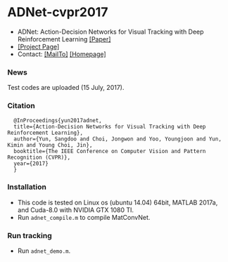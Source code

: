 # ADNet-cvpr2017

- ADNet: Action-Decision Networks for Visual Tracking with Deep Reinforcement Learning [[Paper]](https://drive.google.com/open?id=0B34VXh5mZ22cZUs2Umc1cjlBMFU)
- [[Project Page]](https://sites.google.com/view/cvpr2017-adnet) 
- Contact: [[MailTo]](mailto:yunsd101@snu.ac.kr) [[Homepage]](https://sites.google.com/view/sdyunhome/)

### News
Test codes are uploaded (15 July, 2017).

### Citation
```
  @InProceedings{yun2017adnet,
  title={Action-Decision Networks for Visual Tracking with Deep Reinforcement Learning},
  author={Yun, Sangdoo and Choi, Jongwon and Yoo, Youngjoon and Yun, Kimin and Young Choi, Jin},
  booktitle={The IEEE Conference on Computer Vision and Pattern Recognition (CVPR)},  
  year={2017}
  }
```
  
### Installation  
- This code is tested on Linux os (ubuntu 14.04) 64bit, MATLAB 2017a, and Cuda-8.0 with NVIDIA GTX 1080 TI.
- Run `adnet_compile.m` to compile MatConvNet.

### Run tracking
- Run `adnet_demo.m`.



